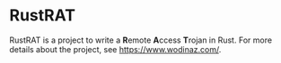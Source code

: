 # RustRAT

RustRAT is a project to write a **R**emote **A**ccess **T**rojan in Rust.
For more details about the project, see https://www.wodinaz.com/.
